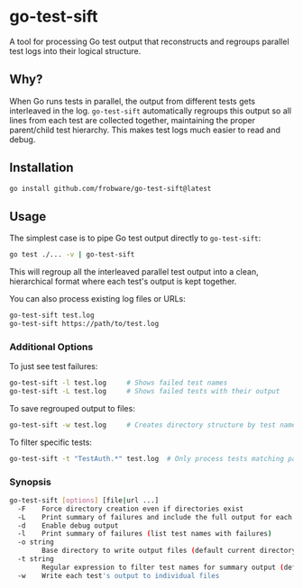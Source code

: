 # go-test-sift

A tool for processing Go test output that reconstructs and regroups parallel test logs into their logical structure.

## Why?

When Go runs tests in parallel, the output from different tests gets interleaved in the log. `go-test-sift` automatically regroups this output so all lines from each test are collected together, maintaining the proper parent/child test hierarchy. This makes test logs much easier to read and debug.

## Installation

```sh
go install github.com/frobware/go-test-sift@latest
```

## Usage

The simplest case is to pipe Go test output directly to `go-test-sift`:

```sh
go test ./... -v | go-test-sift
```

This will regroup all the interleaved parallel test output into a clean, hierarchical format where each test's output is kept together.

You can also process existing log files or URLs:

```sh
go-test-sift test.log
go-test-sift https://path/to/test.log
```

### Additional Options

To just see test failures:
```sh
go-test-sift -l test.log     # Shows failed test names
go-test-sift -L test.log     # Shows failed tests with their output
```

To save regrouped output to files:
```sh
go-test-sift -w test.log     # Creates directory structure by test name
```

To filter specific tests:
```sh
go-test-sift -t "TestAuth.*" test.log  # Only process tests matching pattern
```

### Synopsis

```sh
go-test-sift [options] [file|url ...]
  -F	Force directory creation even if directories exist
  -L	Print summary of failures and include the full output for each failure
  -d	Enable debug output
  -l	Print summary of failures (list test names with failures)
  -o string
        Base directory to write output files (default current directory) (default ".")
  -t string
        Regular expression to filter test names for summary output (default ".*")
  -w	Write each test's output to individual files
```

